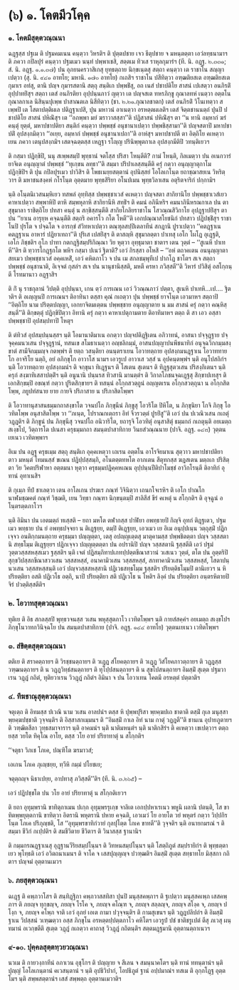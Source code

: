 <h1>(๖) ๑. โคตมีวโคฺค</h1>
<h3>๑. โคตมีสุตฺตวณฺณนา</h3>
<p> ฉฎฺฐสฺส    ปฐเม ติ ปฐมคมเนน คนฺตฺวา วิหรติฯ ติ ปุตฺตปชาย เจว ธีตุปชาย จ มหนฺตตฺตา เอวํลทฺธนามาฯ ติ ภควา กปิลปุรํ คนฺตฺวา ปฐมเมว นนฺทํ ปพฺพาเชสิ, สตฺตเม ทิวเส ราหุลกุมารํฯ  (ที. นิ. อฎฺฐ. ๒.๓๓๑; สํ. นิ. อฎฺฐ. ๑.๑.๓๗) ปน อุภยนครวาสิเกสุ ยุทฺธตฺถาย นิกฺขเนฺตสุ สตฺถา คนฺตฺวา เต ราชาโน สญฺญาเปตฺวา  (สุ. นิ. ๙๔๑ อาทโย; มหานิ. ๑๗๐ อาทโย) กเถสิฯ ราชาโน ปสีทิตฺวา อฑฺฒติยสเต อฑฺฒติยสเต กุมาเร อทํสุ, ตานิ ปญฺจ กุมารสตานิ สตฺถุ สนฺติเก ปพฺพชิํสุ, อถ เนสํ ปชาปติโย สาสนํ เปเสตฺวา อนภิรติํ อุปฺปาทยิํสุฯ สตฺถา เตสํ อนภิรติยา อุปฺปนฺนภาวํ ญตฺวา เต ปญฺจสเต ทหรภิกฺขู กุณาลทหํ เนตฺวา อตฺตโน กุณาลกาเล นิสินฺนปุเพฺพ ปาสาณตเล นิสีทิตฺวา  (ชา. ๒.๒๑.กุณาลชาตก) เตสํ อนภิรติํ วิโนเทตฺวา สเพฺพปิ เต โสตาปตฺติผเล ปติฎฺฐาเปสิ, ปุน มหาวนํ อาเนตฺวา อรหตฺตผเลติฯ เตสํ จิตฺตชานนตฺถํ ปุนปิ ปชาปติโย สาสนํ ปหิณิํสุฯ เต ‘‘อภพฺพา มยํ ฆราวาสสฺสา’’ติ ปฎิสาสนํ ปหิณิํสุฯ ตา ‘‘น ทานิ อมฺหากํ ฆรํ คนฺตุํ ยุตฺตํ, มหาปชาปติยา สนฺติกํ คนฺตฺวา ปพฺพชฺชํ อนุชานาเปตฺวา ปพฺพชิสฺสามา’’ติ ปญฺจสตาปิ มหาปชาปติํ อุปสงฺกมิตฺวา ‘‘อเยฺย, อมฺหากํ ปพฺพชฺชํ อนุชานาเปถา’’ติ อาหํสุฯ มหาปชาปตี ตา อิตฺถิโย คเหตฺวา เยน ภควา เตนุปสงฺกมิฯ เสตจฺฉตฺตสฺส เหฎฺฐา รโญฺญ ปรินิพฺพุตกาเล อุปสงฺกมีติปิ วทนฺติเยวฯ</p>


<p>ติ กสฺมา ปฎิกฺขิปิ, นนุ สเพฺพสมฺปิ พุทฺธานํ จตโสฺส ปริสา  โหนฺตีติ? กามํ โหนฺติ, กิลเมตฺวา ปน อเนกวารํ ยาจิเต อนุญฺญาตํ ปพฺพชฺชํ  ‘‘ทุเกฺขน ลทฺธา’’ติ สมฺมา ปริปาเลสฺสนฺตีติ ครุํ กตฺวา อนุญฺญาตุกาโม ปฎิกฺขิปิฯ ติ ปุน กปิลปุรเมว ปาวิสิฯ   ติ โพธเนยฺยสตฺตานํ อุปนิสฺสยํ โอโลเกโนฺต ยถาชฺฌาสยเน วิหริตฺวาฯ ติ มหาชนสงฺคหํ กโรโนฺต อุตฺตมาย พุทฺธสิริยา อโนปเมน พุทฺธวิลาเสน อตุริตจาริกํ ปกฺกามิฯ</p>


<p>นฺติ อโนฺตนิเวสนมฺหิเยว ทสพลํ อุทฺทิสฺส ปพฺพชฺชาเวสํ คเหตฺวา ปญฺจสตา สากิยานิโย ปพฺพชฺชาเวสํเยว คาหาเปตฺวา สพฺพาหิปิ ตาหิ สมฺพหุลาหิ สากิยานีหิ สทฺธิํฯ ติ คมนํ อภินีหริฯ คมนาภินีหรณกาเล ปน ตา สุขุมาลา ราชิตฺถิโย ปทสา คนฺตุํ น สกฺขิสฺสนฺตีติ สากิยโกลิยราชาโน โสวณฺณสิวิกาโย อุปฎฺฐาปยิํสุฯ ตา ปน ‘‘ยาเน อารุยฺห คจฺฉนฺตีติ สตฺถริ อคารโว กโต โหตี’’ติ เอกปณฺณาสโยชนิกํ ปทสาว ปฎิปชฺชิํสุฯ ราชาโนปิ ปุรโต จ ปจฺฉโต จ อารกฺขํ สํวิทหาเปตฺวา ตณฺฑุลสปฺปิเตลาทีนํ สกฎานิ ปูราเปตฺวา ‘‘คตฎฺฐาเน คตฎฺฐาเน อาหารํ ปฎิยาเทถา’’ติ ปุริเส เปสยิํสุฯ ติ ตาสญฺหิ สุขุมาลตฺตา ปาเทสุ เอโก โผโฎ อุเฎฺฐติ, เอโก ภิชฺชติฯ อุโภ ปาทา กตกฎฺฐิสมฺปริกิณฺณา วิย หุตฺวา อุทฺธุมาตา ชาตาฯ เตน วุตฺตํ – ‘‘สูเนหิ ปาเทหี’’ติฯ ติ ทฺวารโกฎฺฐกโต พหิฯ กสฺมา ปเนวํ  ฐิตาติ? เอวํ กิรสฺสา อโหสิ – ‘‘อหํ ตถาคเตน อนนุญฺญาตา สยเมว ปพฺพชฺชาเวสํ อคฺคเหสิํ, เอวํ คหิตภาโว จ ปน เม สกลชมฺพุทีเป ปากโฎ ชาโตฯ สเจ สตฺถา ปพฺพชฺชํ อนุชานาติ, อิเจฺจตํ กุสลํฯ สเจ ปน นานุชานิสฺสติ, มหตี ครหา ภวิสฺสตี’’ติ วิหารํ ปวิสิตุํ อสโกฺกนฺตี โรทมานาว อฎฺฐาสิฯ</p>


<p>ติ กิํ นุ ราชกุลานํ วิปตฺติ อุปฺปนฺนา, เกน ตฺวํ การเณน เอวํ วิวณฺณภาวํ ปตฺตา, สูเนหิ ปาเทหิ…เป.… ฐิตาติฯ ติ อเญฺญนปิ การเณนฯ ติอาทินา ตสฺสา คุณํ กเถตฺวา ปุน ปพฺพชฺชํ ยาจโนฺต เอวมาหฯ สตฺถาปิ ‘‘อิตฺถิโย นาม ปริตฺตปญฺญา, เอกยาจิตมเตฺตน ปพฺพชฺชาย อนุญฺญาตาย น มม สาสนํ ครุํ กตฺวา คณฺหิสฺสนฺตี’’ติ ติกฺขตฺตุํ ปฎิกฺขิปิตฺวา อิทานิ ครุํ กตฺวา คาหาเปตุกามตาย     ติอาทิมาหฯ ตตฺถ ติ สา เอว อสฺสา ปพฺพชฺชาปิ อุปสมฺปทาปิ โหตุฯ</p>


<p>ติ ตํทิวสํ อุปสมฺปนฺนสฺสฯ นฺติ โอมานาติมาเน อกตฺวา ปญฺจปติฎฺฐิเตน อภิวาทนํ, อาสนา ปจฺจุฎฺฐาย ปจฺจุคฺคมนวเสน ปจฺจุฎฺฐานํ, ทสนเข สโมธาเนตฺวา อญฺชลิกมฺมํ, อาสนปญฺญาปนพีชนาทิกํ อนุจฺฉวิกกมฺมสงฺขาตํ  สามีจิกมฺมญฺจ กตพฺพํฯ ติ ยตฺถ วสนฺติยา อนนฺตราเยน โอวาทตฺถาย อุปสงฺกมนฎฺฐาเน โอวาททายโก อาจริโย นตฺถิ, อยํ อภิกฺขุโก อาวาโส นามฯ เอวรูเป อาวาเส วสฺสํ น อุปคนฺตพฺพํฯ นฺติ อนุโปสถิกํฯ นฺติ โอวาทตฺถาย อุปสงฺกมนํฯ ติ จกฺขุนา ทิเฎฺฐนฯ ติ โสเตน สุเตนฯ ติ ทิฎฺฐสุตวเสน ปริสงฺกิเตนฯ นฺติ ครุกํ สงฺฆาทิเสสาปตฺติํฯ นฺติ อนูนานิ ปนฺนรส ทิวสานิ มานตฺตํฯ ติ วิกาลโภชนจฺฉเฎฺฐสุ สิกฺขาปเทสุฯ ติ เอกสิกฺขมฺปิ อขณฺฑํ กตฺวา ปูริตสิกฺขายฯ ติ ทสนฺนํ อโกฺกสวตฺถูนํ อญฺญตเรน อโกฺกสวตฺถุนา น อโกฺกสิตโพฺพ, ภยูปทํสนาย ยาย กายจิ ปริภาสาย น ปริภาสิตโพฺพฯ</p>


<p>ติ โอวาทานุสาสนธมฺมกถาสงฺขาโต วจนปโถ ภิกฺขุนีนํ ภิกฺขูสุ โอวริโต ปิหิโต, น ภิกฺขุนิยา โกจิ ภิกฺขุ โอวทิตโพฺพ อนุสาสิตโพฺพ วา ‘‘ภเนฺต, โปราณกเตฺถรา อิทํ จีวรวตฺตํ ปูรยิํสู’’ติ เอวํ ปน ปเวณิวเสน กเถตุํ วฎฺฎติฯ   ติ ภิกฺขูนํ ปน ภิกฺขุนีสุ วจนปโถ อนิวาริโต, ยถารุจิ โอวทิตุํ อนุสาสิตุํ ธมฺมกถํ กเถตุนฺติ อยเมตฺถ สเงฺขโป, วิตฺถารโต ปเนสา ครุธมฺมกถา สมนฺตปาสาทิกาย วินยสํวณฺณนาย (ปาจิ. อฎฺฐ. ๑๔๘) วุตฺตนเยเนว เวทิตพฺพาฯ</p>


<p>อิเม ปน อฎฺฐ ครุธเมฺม สตฺถุ สนฺติเก อุคฺคเหตฺวา เถเรน อตฺตโน อาโรจิยมาเน สุตฺวาว มหาปชาปติยา ตาว มหนฺตํ โทมนสฺสํ ขเณน  ปฎิปฺปสฺสมฺภิ, อโนตตฺตทหโต อาภเตน สีตุทกสฺส ฆฎสเตน มตฺถเก ปริสิตฺตา วิย วิคตปริฬาหา อตฺตมนา หุตฺวา ครุธมฺมปฎิคฺคหเณน  อุปฺปนฺนปีติปาโมชฺชํ อาวิกโรนฺตี ติอาทิกํ อุทานํ อุทาเนสิฯ</p>


<p>ติ กุเมฺภ ทีปํ ชาเลตฺวา เตน อาโลเกน ปรฆเร ภณฺฑํ วิจินิตฺวา เถนกโจเรหิฯ ติ เอโก ปาณโก นาฬมชฺฌคตํ กณฺฑํ วิชฺฌติ, เยน วิทฺธา กณฺฑา นิกฺขนฺตมฺปิ สาลิสีสํ ขีรํ คเหตุํ น สโกฺกติฯ ติ อุจฺฉูนํ อโนฺตรตฺตภาโวฯ</p>


<p>นฺติ อิมินา ปน เอตมตฺถํ ทเสฺสติ – ยถา มหโต ตฬากสฺส ปาฬิยา อพทฺธายปิ กิญฺจิ อุทกํ ติฎฺฐเตว, ปฐมเมว พทฺธาย ปน ยํ อพทฺธปจฺจยา น ติเฎฺฐยฺย, ตมฺปิ ติเฎฺฐยฺย, เอวเมว เย อิเม อนุปฺปเนฺน วตฺถุสฺมิํ ปฎิกเจฺจว อนติกฺกมนตฺถาย ครุธมฺมา ปญฺญตฺตา, เตสุ อปญฺญเตฺตสุ มาตุคามสฺส ปพฺพชิตตฺตา ปญฺจ วสฺสสตานิ สทฺธโมฺม  ติเฎฺฐยฺยฯ ปฎิกเจฺจว ปญฺญตฺตตฺตา ปน อปรานิปิ ปญฺจ วสฺสสตานิ ฐสฺสตีติ เอวํ ปฐมํ วุตฺตวสฺสสหสฺสเมว ฐสฺสติฯ นฺติ เจตํ ปฎิสมฺภิทาปเภทปฺปตฺตขีณาสวานํ วเสเนว วุตฺตํ, ตโต ปน อุตฺตริปิ สุกฺขวิปสฺสกขีณาสววเสน วสฺสสหสฺสํ, อนาคามิวเสน วสฺสสหสฺสํ, สกทาคามิวเสน วสฺสสหสฺสํ, โสตาปนฺนวเสน วสฺสสหสฺสนฺติ เอวํ ปญฺจวสฺสสหสฺสานิ ปฎิเวธสทฺธโมฺม ฐสฺสติฯ ปริยตฺติธโมฺมปิ ตานิเยวฯ น หิ ปริยตฺติยา อสติ ปฎิเวโธ อตฺถิ, นาปิ ปริยตฺติยา สติ ปฎิเวโธ น โหติฯ ลิงฺคํ ปน ปริยตฺติยา อนฺตรหิตายปิ จิรํ ปวตฺติสฺสตีติฯ</p>


<h3>๒. โอวาทสุตฺตวณฺณนา</h3>
<p> ทุติเย ติ อิธ สกลสฺสปิ พุทฺธวจนสฺส วเสน พหุสฺสุตภาโว เวทิตโพฺพฯ นฺติ กายสํสคฺคํฯ อยเมตฺถ สเงฺขโปฯ ภิกฺขุโนวาทกวินิจฺฉโย ปน สมนฺตปาสาทิกาย (ปาจิ. อฎฺฐ. ๑๔๔ อาทโย) วุตฺตนเยเนว เวทิตโพฺพฯ</p>


<h3>๓. สํขิตฺตสุตฺตวณฺณนา</h3>
<p> ตติเย   ติ สราคตฺถายฯ ติ วิรชฺชนตฺถายฯ ติ วเฎฺฎ สํโยคตฺถายฯ ติ วเฎฺฎ วิสํโยคภาวตฺถายฯ ติ วฎฺฎสฺส วฑฺฒนตฺถายฯ ติ น วฎฺฎวิทฺธํสนตฺถายฯ ติ ทุโปฺปสนตฺถายฯ ติ น สุขโปสนตฺถายฯ อิมสฺมิํ สุเตฺต ปฐมวาเรน วฎฺฎํ กถิตํ, ทุติยวาเรน วิวฎฺฎํ กถิตํฯ อิมินา จ ปน โอวาเทน โคตมี อรหตฺตํ ปตฺตาติฯ</p>


<h3>๔. ทีฆชาณุสุตฺตวณฺณนา</h3>
<p> จตุเตฺถ ติ อิทมสฺส ปเวณิ นาม วเสน  อาลปนํฯ ตสฺส หิ ปุพฺพปุริสา พฺยคฺฆปเถ ชาตาติ ตสฺมิํ กุเล มนุสฺสา พฺยคฺฆปชฺชาติ วุจฺจนฺติฯ ติ อิสฺสาสกเมฺมนฯ ติ ‘‘อิมสฺมิํ กาเล อิทํ นาม กาตุํ วฎฺฎตี’’ติ ชานเน อุปายภูตายฯ ติ วฑฺฒิตสีลา วุทฺธสมาจาราฯ นฺติ อาคมนํฯ นฺติ นาติมหนฺตํฯ นฺติ นาติกสิรํฯ ติ คเหตฺวา เขเปตฺวาฯ ตตฺถ ยสฺส วยโต ทิคุโณ อาโย, ตสฺส วโย อายํ ปริยาทาตุํ น สโกฺกติฯ</p>


<p>
‘‘จตุธา วิภเช โภเค, ปณฺฑิโต ฆรมาวสํ;  
  
เอเกน โภเค ภุเญฺชยฺย, ทฺวีหิ กมฺมํ ปโยชเย;  
  
จตุตฺถญฺจ นิธาเปยฺย, อาปทาสุ ภวิสฺสตี’’ติฯ (ที. นิ. ๓.๒๖๕) –  
</p>
  
<p>เอวํ ปฎิปชฺชโต ปน วโย อายํ ปริยาทาตุํ น สโกฺกติเยวฯ</p>


<p>ติ ยถา อุทุมฺพรานิ ขาทิตุกาเมน ปเกฺก อุทุมฺพรรุเกฺข จาลิเต เอกปฺปหาเรเนว พหูนิ ผลานิ ปตนฺติ, โส ขาทิตพฺพยุตฺตกานิ ขาทิตฺวา อิตรานิ พหุตรานิ ปหาย คจฺฉติ, เอวเมวํ โย อายโต วยํ พหุตรํ กตฺวา วิปฺปกิรโนฺต โภเค ปริภุญฺชติ, โส ‘‘อุทุมฺพรขาทิกํวายํ กุลปุโตฺต โภเค ขาทตี’’ติ วุจฺจติฯ นฺติ  อนายกมรณํ ฯ ติ สมฺมา ชีวิกํ กเปฺปติฯ ติ สมชีวิตาย ชีวิตาฯ ติ  วินาสสฺส ฐานานิฯ</p>


<p>ติ กมฺมกรณฎฺฐาเนสุ อุฎฺฐานวีริยสมฺปโนฺนฯ ติ วิทหนสมฺปโนฺนฯ นฺติ โสตฺถิภูตํ สมฺปรายิกํฯ ติ พุทฺธตฺตาเยว พุโทฺธติ เอวํ อวิตถนาเมนฯ ติ จาโค จ เสสปุญฺญญฺจ ปวฑฺฒติฯ อิมสฺมิํ สุเตฺต สทฺธาทโย มิสฺสกา กถิตาฯ ปญฺจมํ อุตฺตานเมวฯ</p>


<h3>๖. ภยสุตฺตวณฺณนา</h3>
<p> ฉเฎฺฐ ติ คพฺภวาโสฯ ติ สนฺทิฎฺฐิกา คพฺภวาสสทิสา ปุนปิ มนุสฺสคพฺภาฯ ติ ฐเปตฺวา มนุสฺสคเพฺภ เสสคพฺภาฯ ติ ภยญฺจ ทุกฺขญฺจ, ภยญฺจ โรโค จ, ภยญฺจ คโณฺฑ จ, ภยญฺจ สลฺลญฺจ, ภยญฺจ สโงฺค จ, ภยญฺจ ปโงฺก จ, ภยญฺจ คโพฺภ จาติ เอวํ อุภยํ เอเต กามา ปวุจฺจนฺติฯ ติ กามสุเขนฯ นฺติ วฎฺฎปลิปถํฯ ติ อิมสฺมิํ ฐาเน วิปสฺสนํ วเฑฺฒตฺวา อสฺส ภิกฺขุโน อรหตฺตปฺปตฺตภาโว คหิโตฯ เอวรูปํ ปชํ ชาติชรูเปตํ ตีสุ ภเวสุ ผนฺทมานํ อเวกฺขตีติ สุเตฺต วฎฺฎํ กเถตฺวา คาถาสุ วิวฎฺฎํ กถิตนฺติฯ สตฺตมฎฺฐมานิ  อุตฺตานตฺถาเนวฯ</p>


<h3>๙-๑๐. ปุคฺคลสุตฺตทฺวยวณฺณนา</h3>
<p> นวเม ติ กายวงฺกาทีนํ อภาเวน อุชุโกฯ ติ ปญฺญาย จ สีเลน จ สมนฺนาคโตฯ นฺติ ทานํ ททนฺตานํฯ นฺติ ปุญฺญํ โอโลเกนฺตานํ คเวสนฺตานํ ฯ นฺติ อุปธิวิปากํ, โอปธิภูตํ ฐานํ อปฺปมาณํฯ ทสเม ติ อุกฺกโฎฺฐ อุตฺตโมฯ นฺติ สพฺพสตฺตานํฯ เสสํ สพฺพตฺถ อุตฺตานเมวาติฯ</p>

</p>






